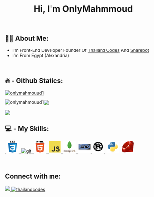 
<h1 align="center">Hi, I'm OnlyMahmmoud</h1>

&nbsp;
## 🙋‍♂️ About Me:
- I’m Front-End Developer Founder Of [Thailand Codes](https://site.thailandcodes.cf) And [Sharebot](https://discord.gg/T3TJgsnVPn) 
- I’m From Egypt (Alexandria)


&nbsp;

## 🔥 - Github Statics:
<p align="left"> <a href="https://github.com/ryo-ma/github-profile-trophy"><img src="https://github-profile-trophy.vercel.app/?username=onlymahmouud1&theme=radical" alt="onlymahmouud1" /></a> </p>

<p><img align="left" src="https://github-readme-stats.vercel.app/api/top-langs?username=onlymahmouud1&theme=radical&show_icons=true&locale=en&layout=compact" alt="onlymahmouud1" /></p>

<p><img align="center" src="https://github-readme-streak-stats.herokuapp.com/?user=onlymahmouud1&theme=radical"/></p>

<p><img align="center" src="https://github-readme-stats.vercel.app/api?username=onlymahmouud1&show_icons=true&theme=radical"/></p>

## 💻 - My Skills:
</div>
<p align="left"> <a href="https://www.w3schools.com/css/" target="_blank" rel="noreferrer"> &nbsp;<img src="https://raw.githubusercontent.com/devicons/devicon/master/icons/css3/css3-original-wordmark.svg" alt="css3" width="40" height="40"/> </a> <a href="https://git-scm.com/" target="_blank" rel="noreferrer"> &nbsp;<img src="https://www.vectorlogo.zone/logos/git-scm/git-scm-icon.svg" alt="git" width="40" height="40"/> </a> <a href="https://www.w3.org/html/" target="_blank" rel="noreferrer"> &nbsp;<img src="https://raw.githubusercontent.com/devicons/devicon/master/icons/html5/html5-original-wordmark.svg" alt="html5" width="40" height="40"/> </a> <a href="https://developer.mozilla.org/en-US/docs/Web/JavaScript" target="_blank" rel="noreferrer"> &nbsp;<img src="https://raw.githubusercontent.com/devicons/devicon/master/icons/javascript/javascript-original.svg" alt="javascript" width="40" height="40"/> </a> <a href="https://www.mongodb.com/" target="_blank" rel="noreferrer"> &nbsp;<img src="https://raw.githubusercontent.com/devicons/devicon/master/icons/mongodb/mongodb-original-wordmark.svg" alt="mongodb" width="40" height="40"/> </a> <a href="https://www.php.net" target="_blank" rel="noreferrer"> &nbsp;<img src="https://raw.githubusercontent.com/devicons/devicon/master/icons/php/php-original.svg" alt="php" width="40" height="40"/> </a> <a href="https://www.rust-lang.org" target="_blank" rel="noreferrer"> <img src="https://raw.githubusercontent.com/devicons/devicon/master/icons/rust/rust-plain.svg" alt="rust" width="40" height="40"/> </a>&nbsp;<img src="https://raw.githubusercontent.com/devicons/devicon/master/icons/python/python-original.svg" alt="python" width="40" height="40"/></a>
&nbsp;<img src="https://raw.githubusercontent.com/devicons/devicon/master/icons/ruby/ruby-original.svg" alt="ruby" width="40" height="40"/> </a>
</p>
</div>
&nbsp;

## Connect with me:
<p align="left">
<a href = "https://discord.gg/7XbDEtAJx8"><img   width="50px"src="https://cloud.githubusercontent.com/assets/6291467/26705903/96c2d66e-477c-11e7-9f4e-f3c0efe96c9a.png"/a>
<a href="https://twitter.com/thailandcodes" target="blank"><img align="center" src="https://raw.githubusercontent.com/rahuldkjain/github-profile-readme-generator/master/src/images/icons/Social/twitter.svg" alt="thailandcodes" height="30" width="40"/></a>
  </p>
